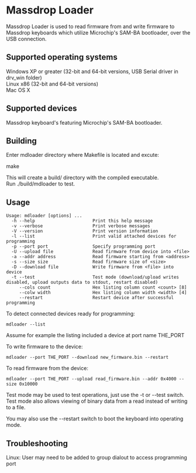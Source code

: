 # Massdrop Loader

Massdrop Loader is used to read firmware from and write firmware to Massdrop keyboards which utilize Microchip's SAM-BA bootloader, over the USB connection.

## Supported operating systems

Windows XP or greater (32-bit and 64-bit versions, USB Serial driver in drv_win folder)  
Linux x86 (32-bit and 64-bit versions)  
Mac OS X  

## Supported devices

Massdrop keyboard's featuring Microchip's SAM-BA bootloader.

## Building

Enter mdloader directory where Makefile is located and excute:

make

This will create a build/ directory with the compiled executable.  
Run ./build/mdloader to test.

## Usage
```
Usage: mdloader [options] ...
  -h --help                      Print this help message
  -v --verbose                   Print verbose messages
  -V --version                   Print version information
  -l --list                      Print valid attached devices for programming
  -p --port port                 Specify programming port
  -U --upload file               Read firmware from device into <file>
  -a --addr address              Read firmware starting from <address>
  -s --size size                 Read firmware size of <size>
  -D --download file             Write firmware from <file> into device
  -t --test                      Test mode (download/upload writes disabled, upload outputs data to stdout, restart disabled)
     --cols count                Hex listing column count <count> [8]
     --colw width                Hex listing column width <width> [4]
     --restart                   Restart device after successful programming
```
To detect connected devices ready for programming:

`mdloader --list`

Assume for example the listing included a device at port name THE_PORT

To write firmware to the device:

`mdloader --port THE_PORT --download new_firmware.bin --restart`

To read firmware from the device:

`mdloader --port THE_PORT --upload read_firmware.bin --addr 0x4000 --size 0x10000`

Test mode may be used to test operations, just use the -t or --test switch.  
Test mode also allows viewing of binary data from a read instead of writing to a file.

You may also use the --restart switch to boot the keyboard into operating mode.

## Troubleshooting

Linux: User may need to be added to group dialout to access programming port
